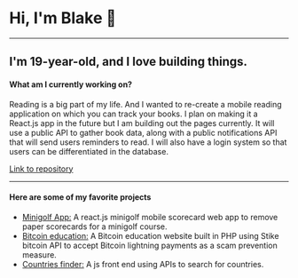 
<h1>Hi, I'm Blake 👋</h1>
<hr>
<h2>I'm 19-year-old, and I love building things.</h2>

<h4>What am I currently working on?</h4>
<p>Reading is a big part of my life. And I wanted to re-create a mobile reading application on which you can track your books. I plan on making it a React.js app in the future but I am building out the pages currently. It will use a public API to gather book data, along with a public notifications API that will send users reminders to read. I will also have a login system so that users can be differentiated in the database. </p>

<a href="https://github.com/BlakeKaufman/bookkeeper">Link to repository</a>

<hr>
<h4>Here are some of my favorite projects</h4>
<ul>
  <li>
    <a href="https://github.com/BlakeKaufman/RedDragonMinigolf-React.js">Minigolf App:</a> A react.js minigolf mobile scorecard web app to remove paper scorecards for a minigolf course.
  </li>
  <li>
    <a href="https://github.com/BlakeKaufman/Bitlearn">Bitcoin education:</a> A Bitcoin education website built in PHP using Stike bitcoin API to accept Bitcoin lightning payments as a scam prevention measure.
  </li>
  <li>
    <a href="https://github.com/BlakeKaufman/countries_finder_frontendMentor">Countries finder:</a> A js front end using APIs to search for countries.
  </li>
</ul>


<!--
**BlakeKaufman/BlakeKaufman** is a ✨ _special_ ✨ repository because its `README.md` (this file) appears on your GitHub profile.

Here are some ideas to get you started:

- 🔭 I’m currently working on ...
- 🌱 I’m currently learning ...
- 👯 I’m looking to collaborate on ...
- 🤔 I’m looking for help with ...
- 💬 Ask me about ...
- 📫 How to reach me: ...
- 😄 Pronouns: ...
- ⚡ Fun fact: ...
-->
